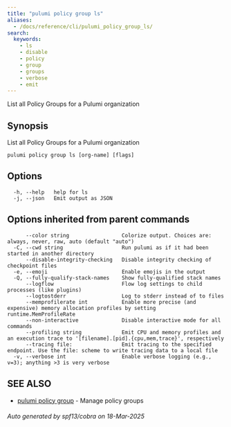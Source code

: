 ```yaml
---
title: "pulumi policy group ls"
aliases:
  - /docs/reference/cli/pulumi_policy_group_ls/
search:
  keywords:
    - ls
    - disable
    - policy
    - group
    - groups
    - verbose
    - emit
---
```


List all Policy Groups for a Pulumi organization

## Synopsis

List all Policy Groups for a Pulumi organization

```
pulumi policy group ls [org-name] [flags]
```

## Options

```
  -h, --help   help for ls
  -j, --json   Emit output as JSON
```

## Options inherited from parent commands

```
      --color string                 Colorize output. Choices are: always, never, raw, auto (default "auto")
  -C, --cwd string                   Run pulumi as if it had been started in another directory
      --disable-integrity-checking   Disable integrity checking of checkpoint files
  -e, --emoji                        Enable emojis in the output
  -Q, --fully-qualify-stack-names    Show fully-qualified stack names
      --logflow                      Flow log settings to child processes (like plugins)
      --logtostderr                  Log to stderr instead of to files
      --memprofilerate int           Enable more precise (and expensive) memory allocation profiles by setting runtime.MemProfileRate
      --non-interactive              Disable interactive mode for all commands
      --profiling string             Emit CPU and memory profiles and an execution trace to '[filename].[pid].{cpu,mem,trace}', respectively
      --tracing file:                Emit tracing to the specified endpoint. Use the file: scheme to write tracing data to a local file
  -v, --verbose int                  Enable verbose logging (e.g., v=3); anything >3 is very verbose
```

## SEE ALSO

* [pulumi policy group](/docs/iac/cli/commands/pulumi_policy_group/)	 - Manage policy groups

###### Auto generated by spf13/cobra on 18-Mar-2025
